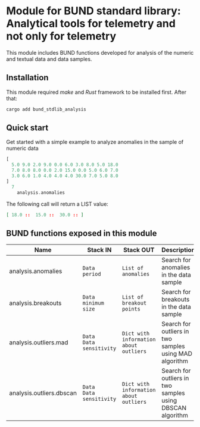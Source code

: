 # Module for BUND standard library: Analytical tools for telemetry and not only for telemetry

This module includes BUND functions developed for analysis of the numeric and textual data and data samples.

## Installation

This module required _make_ and _Rust_ framework to be installed first. After that:

```bash
cargo add bund_stdlib_analysis
```

## Quick start

Get started with a simple example to analyze anomalies in the sample of numeric data

```rust
[
  5.0 9.0 2.0 9.0 0.0 6.0 3.0 8.0 5.0 18.0
  7.0 8.0 8.0 0.0 2.0 15.0 0.0 5.0 6.0 7.0
  3.0 6.0 1.0 4.0 4.0 4.0 30.0 7.0 5.0 8.0
]
  7
    analysis.anomalies
```

The following call will return a LIST value:

```json
[ 18.0 ::  15.0 ::  30.0 :: ]
```
## BUND functions exposed in this module

| Name | Stack IN | Stack OUT | Description |
|------|----------|-----------|-------------|
| analysis.anomalies | `Data`<br/>`period` | `List of anomalies`<br/> | Search for anomalies in the data sample |
| analysis.breakouts | `Data`<br/>`minimum size` | `List of breakout points`<br/> | Search for breakouts in the data sample |
| analysis.outliers.mad | `Data`<br/>`Data`<br/>`sensitivity` | `Dict with information about outliers`<br/> | Search for outliers in two samples using MAD algorithm |
| analysis.outliers.dbscan | `Data`<br/>`Data`<br/>`sensitivity` | `Dict with information about outliers`<br/> | Search for outliers in two samples using DBSCAN algorithm |
